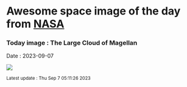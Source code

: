 
# Awesome space image of the day from [NASA](https://api.nasa.gov/)

### Today image : The Large Cloud of Magellan
Date : 2023-09-07

![](https://apod.nasa.gov/apod/image/2309/TheLargeMagellanicCloud1024.jpg)

<small>Latest update : Thu Sep  7 05:11:26 2023</small>
        